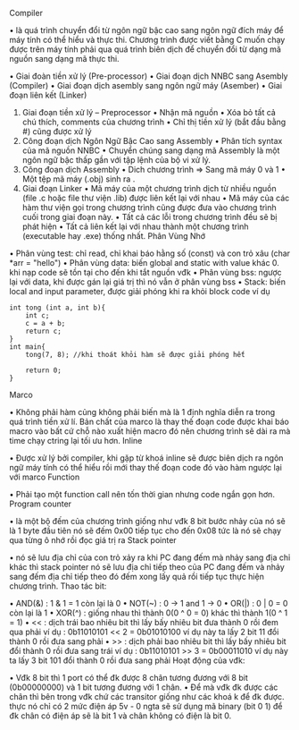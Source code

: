 Compiler

•   là quá trình chuyển đổi từ ngôn ngữ bậc cao sang ngôn ngữ đích máy để máy tính có thể hiểu và thực thi. Chương trình được viết bằng C muốn chạy được trên máy tính phải qua quá trình biên dịch để chuyển đổi từ dạng mã nguồn sang dạng mã thực thi.

•	Giai đoàn tiền xử lý (Pre-processor)
•	Giai đoạn dịch NNBC sang Asembly (Compiler)
•	Giai đoạn dịch asembly sang ngôn ngữ máy (Asember)
•	Giai đoạn liên kết (Linker)

1. Giai đoạn tiền xử lý – Preprocessor
•	Nhận mã nguồn
•	Xóa bỏ tất cả chú thích, comments của chương trình
•	Chỉ thị tiền xử lý (bắt đầu bằng #) cũng được xử lý
2. Công đoạn dịch Ngôn Ngữ Bậc Cao sang Assembly
•	Phân tích syntax của mã nguồn NNBC
•	Chuyển chúng sang dạng mã Assembly là một ngôn ngữ bậc thấp gần với tập lệnh của bộ vi xử lý.
3. Công đoạn dịch Assembly
•	Dich chương trình => Sang mã máy 0 và 1
•	Một tệp mã máy (.obj) sinh ra .
4. Giai đoạn Linker
•	Mã máy của một chương trình dịch từ nhiều nguồn (file .c hoặc file thư viện .lib) được liên kết lại với nhau 
•	Mã máy của các hàm thư viện gọi trong chương trình cũng được đưa vào chương trình cuối trong giai đoạn này.
•	Tất cả các lỗi trong chương trình đều sẽ bị phát hiện
•   Tất cả liên kết lại với nhau thành một chương trình (executable hay .exe) thống nhất.
Phân Vùng Nhớ

•   Phân vùng test: chỉ read, chỉ khai báo hằng số (const) và con trỏ xâu (char *arr = "hello")
•   Phân vùng data: biến global and static with value khác 0. khi nạp code sẽ tồn tại cho đến khi tắt nguồn vđk
•   Phân vùng bss: ngược lại với data, khi được gán lại giá trị thì nó vẫn ở phân vùng bss
•   Stack: biến local and input parameter, được giải phóng khi ra khỏi block code
ví dụ

    int tong (int a, int b){
        int c;
        c = a + b;
        return c;
    }
    int main{
        tong(7, 8); //khi thoát khỏi hàm sẽ được giải phóng hết

        return 0;
    }
Marco

•   Không phải hàm củng không phải biến mà là 1 định nghĩa diễn ra trong quá trình tiền xử lí. Bản chất của marco là thay thế đoạn code được khai báo macro vào bất cứ chỗ nào xuất hiện macro đó nên chương trình sẽ dài ra mà time chạy ctring lại tối ưu hơn.
Inline

•   Được xử lý bởi compiler, khi gặp từ khoá inline sẽ được biên dịch ra ngôn ngữ máy tính có thể hiểu rồi mới thay thế đoạn code đó vào hàm ngược lại với marco
Function

•   Phải tạo một function call nên tốn thời gian nhưng code ngắn gọn hơn.
Program counter

•   là một bộ đếm của chương trình giống như vđk 8 bit bước nhảy của nó sẽ là 1 byte đầu tiên nó sẽ đếm 0x00 tiếp tục cho đến 0x08 tức là nó sẽ chạy qua từng ô nhớ rồi đọc giá trị ra
Stack pointer

•   nó sẽ lưu địa chỉ của con trỏ xảy ra khi PC đang đếm mà nhảy sang địa chỉ khác thì stack pointer nó sẽ lưu địa chỉ tiếp theo của PC đang đếm và nhảy sang đếm địa chỉ tiếp theo đó đếm xong lấy quả rồi tiếp tục thực hiện chương trình.
Thao tác bit:

•   AND(&) : 1 & 1 = 1 còn lại là 0
•   NOT(~) : 0 -> 1 and 1 -> 0
•   OR(|)  : 0 | 0 = 0 còn lại là 1
•   XOR(^) : giống nhau thì thành 0(0 ^ 0 = 0) khác thì thành 1(0 ^ 1 = 1)
•   <<     : dịch trái bao nhiêu bit thì lấy bấy nhiêu bit đưa thành 0 rồi đem qua phải
        ví dụ : 0b11010101 << 2 = 0b01010100 ví dụ này ta lấy 2 bit 11 đổi thành 0 rồi đưa sang phải
•   >>     : dịch phải bao nhiêu bit thì lấy bấy nhiêu bit đổi thành 0 rồi đưa sang trái
        ví dụ : 0b11010101 >> 3 = 0b00011010 ví dụ này ta lấy 3 bit 101 đổi thành 0 rồi đưa sang phải
Hoạt động của vđk:

•   Vđk 8 bit thì 1 port có thể đk được 8 chân tương đương với 8 bit (0b00000000) và 1 bit tương đương với 1 chân.
•   Để mà vđk đk được các chân thì bên trong vđk chứ các transitor giống như các khoá k để đk được. thực nó chỉ có 2 mức điện áp 5v - 0 ngta sẽ sử dụng mã binary (bit 0 1) để đk chân có điện áp sẽ là bit 1 và chân không có điện là bit 0.

